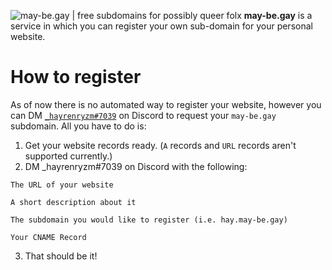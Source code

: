 ![may-be.gay | free subdomains for possibly queer folx](https://may-be.gay/thumbnail.png)
**may-be.gay** is a service in which you can register your own sub-domain for your personal website.

# How to register
As of now there is no automated way to register your website, however you can DM [`_hayrenryzm#7039`](https://discord.com/users/636701123620634653) on Discord to request your `may-be.gay` subdomain. All you have to do is:
1) Get your website records ready. (`A` records and `URL` records aren't supported currently.)
2) DM \_hayrenryzm#7039 on Discord with the following:
```
The URL of your website

A short description about it

The subdomain you would like to register (i.e. hay.may-be.gay)

Your CNAME Record
```
3) That should be it!
